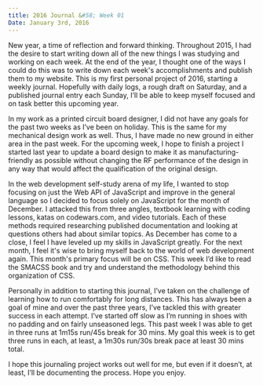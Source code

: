 ```yaml
---
title: 2016 Journal &#58; Week 01
Date: January 3rd, 2016
---
```


New year, a time of reflection and forward thinking. Throughout 2015, I had the desire to start writing down all of the new things I was studying and working on each week. At the end of the year, I thought one of the ways I could do this was to write down each week's accomplishments and publish them to my website. This is my first personal project of 2016, starting a weekly journal. Hopefully with daily logs, a rough draft on Saturday, and a published journal entry each Sunday, I’ll be able to keep myself focused and on task better this upcoming year.

In my work as a printed circuit board designer, I did not have any goals for the past two weeks as I’ve been on holiday. This is the same for my mechanical design work as well. Thus, I have made no new ground in either area in the past week. For the upcoming week, I hope to finish a project I started last year to update a board design to make it as manufacturing-friendly as possible without changing the RF performance of the design in any way that would affect the qualification of the original design.

In the web development self-study arena of my life, I wanted to stop focusing on just the Web API of JavaScript and improve in the general language so I decided to focus solely on JavaScript for the month of December. I attacked this from three angles, textbook learning with coding lessons, katas on codewars.com, and video tutorials. Each of these methods required researching published documentation and looking at questions others had about similar topics. As December has come to a close, I feel I have leveled up my skills in JavaScript greatly. For the next month, I feel it's wise to bring myself back to the world of web development again. This month's primary focus will be on CSS. This week I’d like to read the SMACSS book and try and understand the methodology behind this organization of CSS.

Personally in addition to starting this journal, I’ve taken on the challenge of learning how to run comfortably for long distances. This has always been a goal of mine and over the past three years, I’ve tackled this with greater success in each attempt. I’ve started off slow as I’m running in shoes with no padding and on fairly unseasoned legs. This past week I was able to get in three runs at 1m15s run/45s break for 30 mins. My goal this week is to get three runs in each, at least, a 1m30s run/30s break pace at least 30 mins total.

I hope this journaling project works out well for me, but even if it doesn’t, at least, I’ll be documenting the process. Hope you enjoy.